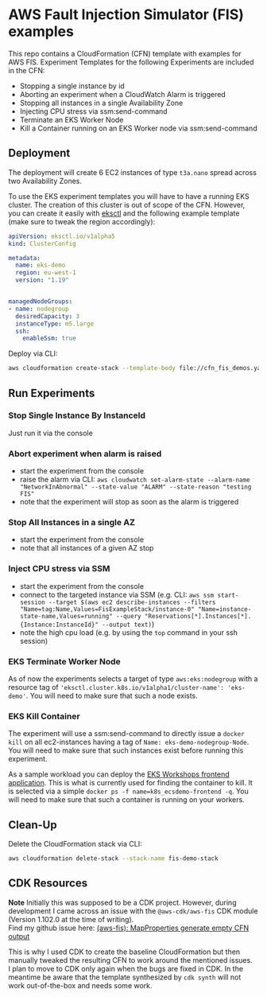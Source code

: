 # AWS Fault Injection Simulator (FIS) examples

This repo contains a CloudFormation (CFN) template with examples for AWS FIS. Experiment Templates for the following Experiments are included in the CFN:
- Stopping a single instance by id
- Aborting an experiment when a CloudWatch Alarm is triggered
- Stopping all instances in a single Availability Zone
- Injecting CPU stress via ssm:send-command
- Terminate an EKS Worker Node
- Kill a Container running on an EKS Worker node via ssm:send-command


## Deployment

The deployment will create 6 EC2 instances of type `t3a.nano` spread across two Availability Zones.

To use the EKS experiment templates you will have to have a running EKS cluster. The creation of this cluster is out of scope of the CFN. However, you can create it easily with [eksctl](https://eksctl.io/) and the following example template (make sure to tweak the region accordingly):

```yaml
apiVersion: eksctl.io/v1alpha5
kind: ClusterConfig

metadata:
  name: eks-demo
  region: eu-west-1
  version: "1.19"


managedNodeGroups:
- name: nodegroup
  desiredCapacity: 3
  instanceType: m5.large
  ssh:
    enableSsm: true
```

Deploy via CLI:

```bash
aws cloudformation create-stack --template-body file://cfn_fis_demos.yaml --stack-name fis-demo-stack --capabilities CAPABILITY_NAMED_IAM
```

## Run Experiments

### Stop Single Instance By InstanceId
Just run it via the console

### Abort experiment when alarm is raised
- start the experiment from the console
- raise the alarm via CLI: `aws cloudwatch set-alarm-state --alarm-name "NetworkInAbnormal" --state-value "ALARM" --state-reason "testing FIS"`
- note that the experiment will stop as soon as the alarm is triggered

### Stop All Instances in a single AZ
- start the experiment from the console
- note that all instances of a given AZ stop

### Inject CPU stress via SSM
- start the experiment from the console
- connect to the targeted instance via SSM (e.g. CLI: `aws ssm start-session --target $(aws ec2 describe-instances --filters "Name=tag:Name,Values=FisExampleStack/instance-0" "Name=instance-state-name,Values=running" --query "Reservations[*].Instances[*].{Instance:InstanceId}" --output text)`)
- note the high cpu load (e.g. by using the `top` command in your ssh session)

### EKS Terminate Worker Node

As of now the experiments selects a target of type `aws:eks:nodegroup` with a resource tag of `'eksctl.cluster.k8s.io/v1alpha1/cluster-name': 'eks-demo'`. You will need to make sure that such a node exists.

### EKS Kill Container

The experiment will use a ssm:send-command to directly issue a `docker kill` on all ec2-instances having a tag of `Name: eks-demo-nodegroup-Node`. You will need to make sure that such instances exist before running this experiment.

As a sample workload you can deploy the [EKS Workshops frontend application](https://www.eksworkshop.com/beginner/050_deploy/deployfrontend/). This is what is currently used for finding the container to kill. It is selected via a simple `docker ps -f name=k8s_ecsdemo-frontend -q`. You will need to make sure that such a container is running on your workers.


## Clean-Up
Delete the CloudFormation stack via CLI:
```bash
aws cloudformation delete-stack --stack-name fis-demo-stack
```

## CDK Resources

**Note** Initially this was supposed to be a CDK project. However, during development I came across an issue with the `@aws-cdk/aws-fis` CDK module (Version 1.102.0 at the time of writing).  
Find my github issue here: [(aws-fis): MapProperties generate empty CFN output](https://github.com/aws/aws-cdk/issues/14309) 

This is why I used CDK to create the baseline CloudFormation but then manually tweaked the resulting CFN to work around the mentioned issues.  
I plan to move to CDK only again when the bugs are fixed in CDK. In the meantime be aware that the template synthesized by `cdk synth` will not work out-of-the-box and needs some work.
